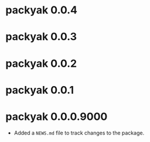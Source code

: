 # packyak 0.0.4

# packyak 0.0.3

# packyak 0.0.2

# packyak 0.0.1

# packyak 0.0.0.9000

* Added a `NEWS.md` file to track changes to the package.
